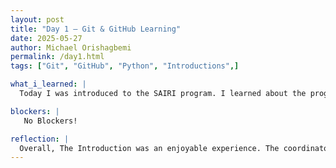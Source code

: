 ```yaml
---
layout: post
title: "Day 1 – Git & GitHub Learning"
date: 2025-05-27
author: Michael Orishagbemi
permalink: /day1.html
tags: ["Git", "GitHub", "Python", "Introductions",]

what_i_learned: |
  Today I was introduced to the SAIRI program. I learned about the program coordinators and my fellow teammates through short introductions. We were made to take a placement test to gauge our Python skills which I unfortunately had so trouble with. I then underwent a game of speed networking with the rest of my peers and I was able to learn more about them. Our instructor Clyde then introduced us to Git and GitHub. I learned that Git is a distributed version control system that helps track changes to the source code, while GitHub is a web-based platform that hosts Git repositories. We were later tessted on our Git knowledge through jeopardy which I greatly enjoyed. Finally, our day ended which the creation of our blogs through github.

blockers: |
   No Blockers!

reflection: |
  Overall, The Introduction was an enjoyable experience. The coordinators seem very experienced and knowledgable and the activities they made us do were rather brief (the placement) or really enjoyable (Speed Bingo and Jeopardy) Git and GitHub weren't nearly as complicated to understand as I previously thought. I'm am now more confident in my abilities in navigating the platform and using Git in my future work and in general I'm more confident that this whole program will be a worthwhile and enjoyable experience.
---
```

